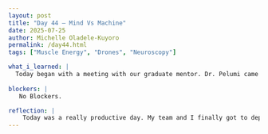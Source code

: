 ```yaml
---
layout: post
title: "Day 44 – Mind Vs Machine"
date: 2025-07-25
author: Michelle Oladele-Kuyoro
permalink: /day44.html
tags: ["Muscle Energy", "Drones", "Neuroscopy"]

what_i_learned: |
  Today began with a meeting with our graduate mentor. Dr. Pelumi came to check on what we had done so far and give us a rundown of how the rest of the week is going to go. Today, we tried to deploy our individual models onto hugging face to see if they work as perfectly as claimed. At first, it was difficult to deploy as I didn't understand how it would go from an IPython notebook to the Hugging Face space. But with research, i found out that I had to save the model training with an .h5 or keras file it could be deployed. However, Yusrat, Ignatius, and I were able to figure it out, and we got most of the models deployed and they seem to be working accurately althoug they utiolize images instaed of real time video. Finally, we finished editing the video for our elevator pitch and turned it in.
  
blockers: |
   No Blockers. 

reflection: |
    Today was a really productive day. My team and I finally got to deploy our model on Hugging Face. At first, we struggled to understand how we could build the app, but we worked together and also accessed youtube videos so it could be mode seamless. We will begin writing out the result section for the paper tomorrow, alongside Neah. I look forward to the guest speaker from the University of Alabama tomorrow.
---
```

